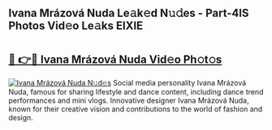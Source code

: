 ## Ivana Mrázová Nuda Le𝚊k𝚎d N𝚞𝚍es - Part-4lS Photos Vid𝚎o Le𝚊ks EIXIE

# <h2><a href="http://fbbr08u.evod.top/?m=Ivana+Mr%c3%a1zov%c3%a1+Nuda">🔗 👉🔴 Ivana Mrázová Nuda Vid𝚎o Ph𝚘t𝚘s</a></h2>

[![Ivana Mrázová Nuda N𝚞d𝚎s](https://i.imgur.com/8V9OHl7.gif)](http://fbbr08u.evod.top/?m=Ivana+Mr%c3%a1zov%c3%a1+Nuda)
Social media personality Ivana Mrázová Nuda, famous for sharing lifestyle and dance content, including dance trend performances and mini vlogs. Innovative designer Ivana Mrázová Nuda, known for their creative vision and contributions to the world of fashion and design. 
